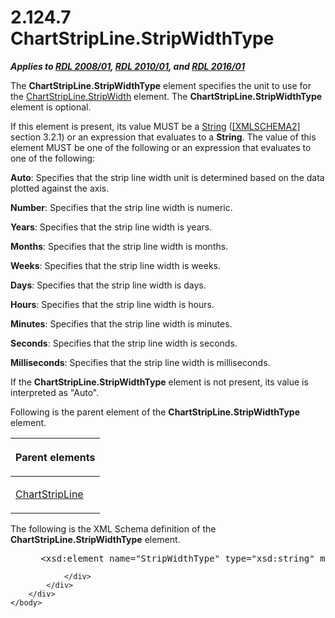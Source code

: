 <html dir="LTR" xmlns:mshelp="http://msdn.microsoft.com/mshelp" xmlns:ddue="http://ddue.schemas.microsoft.com/authoring/2003/5" xmlns:xlink="http://www.w3.org/1999/xlink" xmlns:tool="http://www.microsoft.com/tooltip">
    <head>
        <meta http-equiv="Content-Type" content="text/html; CHARSET=utf-8"></meta>
        <meta name="save" content="history"></meta>
        <title>2.124.7 ChartStripLine.StripWidthType</title>
        <xml>
            <mshelp:toctitle title="2.124.7 ChartStripLine.StripWidthType"></mshelp:toctitle>
            <mshelp:rltitle title="[MS-RDL]: ChartStripLine.StripWidthType"></mshelp:rltitle>
            <mshelp:keyword index="A" term="5acfb7b5-2cd6-4d26-af39-83af8e912db3"></mshelp:keyword>
            <mshelp:attr name="DCSext.ContentType" value="open specification"></mshelp:attr>
            <mshelp:attr name="AssetID" value="5acfb7b5-2cd6-4d26-af39-83af8e912db3"></mshelp:attr>
            <mshelp:attr name="TopicType" value="kbRef"></mshelp:attr>
            <mshelp:attr name="DCSext.Title" value="[MS-RDL]: ChartStripLine.StripWidthType" />
        </xml>
    </head>
    <body>
        <div id="header">
            <h1 class="heading">2.124.7 ChartStripLine.StripWidthType</h1>
        </div>
        <div id="mainSection">
            <div id="mainBody">
                <div id="allHistory" class="saveHistory"></div>
                <div id="sectionSection0" class="section" name="collapseableSection">
                    

<p><b><i>Applies to </i></b><a href="1e855f94-4617-47e4-b89e-0856c6cb420f.html"><b><i>RDL 2008/01</i></b></a><b><i>,
</i></b><a href="3428e690-a348-4ec7-8a6a-8efb42d2cdee.html"><b><i>RDL 2010/01</i></b></a><b><i>,
and </i></b><a href="52ce3983-2bfc-4e72-9359-42aaf5fe4509.html"><b><i>RDL 2016/01</i></b></a></p>

<p>The <b>ChartStripLine.StripWidthType</b> element specifies
the unit to use for the <a href="295d2770-90e2-4358-a4e3-37bbcb458c2d.html">ChartStripLine.StripWidth</a>
element. The <b>ChartStripLine.StripWidthType</b> element is optional.</p>

<p>If this element is present, its value MUST be a <a href="1ed81ef3-a683-45e3-aaad-bd2bbe71bc3d.html">String</a> (<a href="https://go.microsoft.com/fwlink/?LinkId=90610">[XMLSCHEMA2]</a> section
3.2.1) or an expression that evaluates to a <b>String</b>. The value of this
element MUST be one of the following or an expression that evaluates to one of
the following:</p>

<p><b>Auto</b>: Specifies that the strip line width unit
is determined based on the data plotted against the axis.</p>

<p><b>Number</b>: Specifies that the strip line width is
numeric.</p>

<p><b>Years</b>: Specifies that the strip line width is
years.</p>

<p><b>Months</b>: Specifies that the strip line width is
months.</p>

<p><b>Weeks</b>: Specifies that the strip line width is
weeks.</p>

<p><b>Days</b>: Specifies that the strip line width is
days.</p>

<p><b>Hours</b>: Specifies that the strip line width is
hours.</p>

<p><b>Minutes</b>: Specifies that the strip line width
is minutes.</p>

<p><b>Seconds</b>: Specifies that the strip line width
is seconds.</p>

<p><b>Milliseconds</b>: Specifies that the strip line
width is milliseconds.</p>

<p>If the <b>ChartStripLine.StripWidthType</b> element is not
present, its value is interpreted as &quot;Auto&quot;.</p>

<p>Following is the parent element of the <b>ChartStripLine.StripWidthType</b>
element.</p>

<table>
 <thead>
  <tr>
   <th>
   <p>Parent elements </p>
   </th>
  </tr>
 </thead>
 <tr>
  <td>
  <p><a href="4b96c12c-5a8d-4335-b76c-da86e7328c63.html">ChartStripLine</a></p>
  </td>
 </tr>
</table>

<p>The following is the XML Schema definition of the <b>ChartStripLine.StripWidthType</b>
element.</p>

<dl>
<dd>
<div><pre> &lt;xsd:element name=&quot;StripWidthType&quot; type=&quot;xsd:string&quot; minOccurs=&quot;0&quot; /&gt;
</pre></div>
</dd></dl>


                </div>
            </div>
        </div>
    </body>
</html>